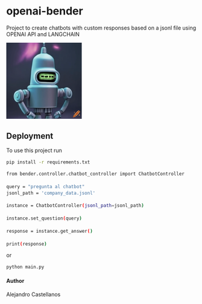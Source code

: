 
# openai-bender

Project to create chatbots with custom responses based on a jsonl file using OPENAI API and LANGCHAIN


<img src="bender.png" alt="drawing" width="200"/>


## Deployment

To use this project run

```bash
pip install -r requirements.txt
```

```bash
from bender.controller.chatbot_controller import ChatbotController

query = "pregunta al chatbot"
jsonl_path = 'company_data.jsonl'

instance = ChatbotController(jsonl_path=jsonl_path)

instance.set_question(query)

response = instance.get_answer()

print(response)

```

or


```bash
python main.py

```


#### Author
Alejandro Castellanos
